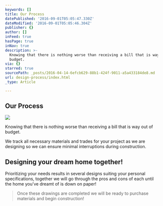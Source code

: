 ```yaml
---
keywords: []
title: Our Process
datePublished: '2016-09-01T05:05:47.330Z'
dateModified: '2016-09-01T05:05:46.304Z'
publisher: {}
author: []
inFeed: true
hasPage: true
inNav: true
description: >-
  Knowing that there is nothing worse than receiving a bill that is way out of
  budget.
via: {}
starred: true
sourcePath: _posts/2016-04-14-6efcb629-88b1-424f-9011-a5a433184de8.md
url: design-process/index.html
_type: Article

---
```

## Our Process
![](https://s3-us-west-2.amazonaws.com/the-grid-img/p/863dfca1ea41672679f832df2ed1514e594a2d60.jpg)

Knowing that there is nothing worse than receiving a bill that is way out of budget.

We track all necessary materials and trades for your project as we are designing so we can ensure minimal interruptions during construction.

## Designing your dream home together!

Prioritizing your needs results in several designs suiting your personal specifications, together we will go through the pros and cons of each until the home you've dreamt of is down on paper!

> Once these drawings are completed we will be ready to purchase materials and begin construction!